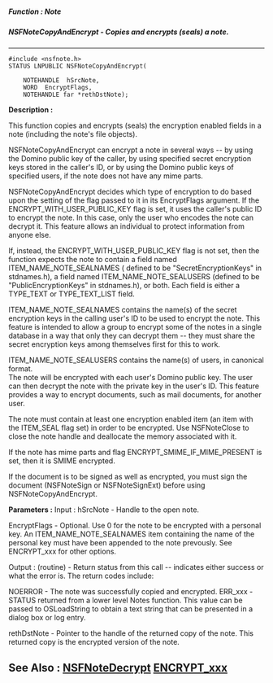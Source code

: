 ##### Function : Note
##### NSFNoteCopyAndEncrypt - Copies and encrypts (seals) a note.
---
```
#include <nsfnote.h>
STATUS LNPUBLIC NSFNoteCopyAndEncrypt(

	NOTEHANDLE  hSrcNote,
	WORD  EncryptFlags,
	NOTEHANDLE far *rethDstNote);
```
**Description :**

This function copies and encrypts (seals) the encryption enabled fields in a 
note (including the note's file objects). 

NSFNoteCopyAndEncrypt can encrypt a note in several ways -- by using the Domino 
public key of the caller, by using specified secret encryption keys stored in 
the caller's ID, or by using the Domino public keys of specified users, if the 
note does not have any mime parts.

NSFNoteCopyAndEncrypt decides which type of encryption to do based upon the 
setting of the flag passed to it in its EncryptFlags argument.  If the 
ENCRYPT_WITH_USER_PUBLIC_KEY flag is set, it uses the caller's public ID to 
encrypt the note.  In this case, only the user who encodes the note can decrypt 
it.  This feature allows an individual to protect information from anyone else.

If, instead, the ENCRYPT_WITH_USER_PUBLIC_KEY flag is not set, then the 
function expects the note to contain  a field named ITEM_NAME_NOTE_SEALNAMES ( 
defined to be "SecretEncryptionKeys" in stdnames.h), a field named 
ITEM_NAME_NOTE_SEALUSERS  (defined to be "PublicEncryptionKeys" in stdnames.h), 
or both.  Each field is either a TYPE_TEXT or TYPE_TEXT_LIST field.

ITEM_NAME_NOTE_SEALNAMES contains the name(s) of the secret encryption keys in 
the calling user's ID to be used to encrypt the note.  This feature is intended 
to allow a group to encrypt some of the notes in a single database in a way 
that only they can decrypt them -- they must share the secret encryption keys 
among themselves first for this to work.

ITEM_NAME_NOTE_SEALUSERS contains the name(s) of  users, in canonical format.  
The note will be encrypted with each user's Domino public key.  The user can 
then decrypt the note with the private key in the user's ID.  This feature 
provides a way to encrypt documents, such as mail documents, for another user.

The note must contain at least one encryption enabled item (an item with the 
ITEM_SEAL flag set) in order to be encrypted.  Use NSFNoteClose to close the 
note handle and deallocate the memory associated with it.

If the note has mime parts and flag ENCRYPT_SMIME_IF_MIME_PRESENT is set, then 
it is SMIME encrypted.

If the document is to be signed as well as encrypted, you must sign the 
document (NSFNoteSign or NSFNoteSignExt) before using NSFNoteCopyAndEncrypt.

**Parameters :**
Input :
hSrcNote  -  Handle to the open note.

EncryptFlags  -  Optional.  Use 0 for the note to be encrypted with a personal key.  An ITEM_NAME_NOTE_SEALNAMES item containing the name of the personal key must have been appended to the note prevously.  See ENCRYPT_xxx for other options.

Output :
(routine)  -  Return status from this call -- indicates either success or what the error is. The return codes include:

NOERROR - The note was successfully copied and encrypted.
ERR_xxx - STATUS returned from a lower level Notes function.  This value can be passed to OSLoadString to obtain a text string that can be presented in a dialog box or log entry.


rethDstNote  -  Pointer to the handle of the returned copy of the note.  This returned copy is the encrypted version of the note.


**See Also :**
[NSFNoteDecrypt](/domino-c-api-docs/reference/Func/NSFNoteDecrypt)
[ENCRYPT_xxx](/domino-c-api-docs/reference/Symb/ENCRYPT_xxx)
---
